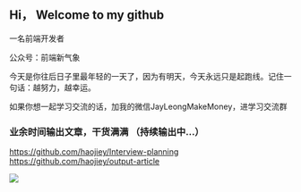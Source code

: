 ## Hi， Welcome to my github

一名前端开发者

公众号：前端新气象

今天是你往后日子里最年轻的一天了，因为有明天，今天永远只是起跑线。记住一句话：越努力，越幸运。

如果你想一起学习交流的话，加我的微信JayLeongMakeMoney，进学习交流群


### 业余时间输出文章，干货满满 （持续输出中...）

https://github.com/haojiey/Interview-planning
https://github.com/haojiey/output-article

<img align="left" src="https://github-readme-stats.vercel.app/api?username=haojiey&show_icons=true&icon_color=0366d6&text_color=24292e&bg_color=ffffff&hide_title=true" />
